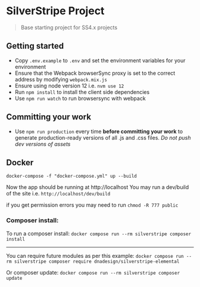 # SilverStripe Project
> Base starting project for SS4.x projects

## Getting started
* Copy `.env.example` to `.env` and set the environment variables for your environment
* Ensure that the Webpack browserSync proxy is set to the correct address by modifying `webpack.mix.js`
* Ensure using node version 12 i.e. `nvm use 12`
* Run `npm install` to install the client side dependencies
* Use `npm run watch` to run browsersync with webpack

## Committing your work
* Use `npm run production` every time **before committing your work** to generate production-ready versions of all .js and .css files. *Do not push dev versions of assets*

## Docker
`docker-compose -f "docker-compose.yml" up --build `

Now the app should be running at http://localhost
You may run a dev/build of the site i.e. `http://localhost/dev/build`


if you get permission errors you may need to run `chmod -R 777 public`


### Composer install:

To run a composer install:
`docker compose run --rm silverstripe composer install`

---
You can require future modules as per this example:
`docker compose run --rm silverstripe composer require dnadesign/silverstripe-elemental`

Or composer update:
`docker compose run --rm silverstripe composer update`
